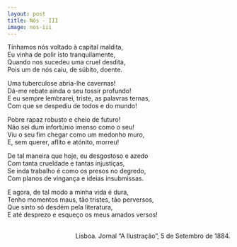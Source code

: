 ```yaml
---
layout: post
title: Nós - III
image: nos-iii
---
```

<span class="caps" alt="T"></span>Tínhamos nós voltado à capital maldita,  
Eu vinha de polir isto tranquilamente,  
Quando nos sucedeu uma cruel desdita,  
Pois um de nós caiu, de súbito, doente.  

Uma tuberculose abria-lhe cavernas!  
Dá-me rebate ainda o seu tossir profundo!  
E eu sempre lembrarei, triste, as palavras ternas,  
Com que se despediu de todos e do mundo!  

Pobre rapaz robusto e cheio de futuro!  
Não sei dum infortúnio imenso como o seu!  
Viu o seu fim chegar como um medonho muro,  
E, sem querer, aflito e atónito, morreu!  

De tal maneira que hoje, eu desgostoso e azedo  
Com tanta crueldade e tantas injustiças,  
Se inda trabalho é como os presos no degredo,  
Com planos de vingança e ideias insubmissas.  

E agora, de tal modo a minha vida é dura,  
Tenho momentos maus, tão tristes, tão perversos,  
Que sinto só desdém pela literatura,  
E até desprezo e esqueço os meus amados versos!  
<br/>
<p style="text-align:right">Lisboa.  
Jornal “A Ilustração”, 5 de Setembro de 1884.</p>
